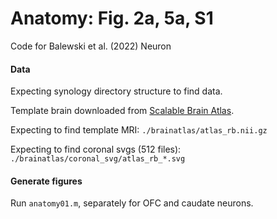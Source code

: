 # Anatomy: Fig. 2a, 5a, S1
Code for Balewski et al. (2022) Neuron

#### Data
Expecting synology directory structure to find data.

Template brain downloaded from [Scalable Brain Atlas](https://scalablebrainatlas.incf.org/macaque/CBCetal15).

Expecting to find template MRI: `./brainatlas/atlas_rb.nii.gz`

Expecting to find coronal svgs (512 files): `./brainatlas/coronal_svg/atlas_rb_*.svg`

#### Generate figures
Run `anatomy01.m`, separately for OFC and caudate neurons.


